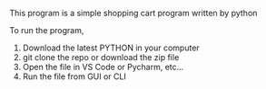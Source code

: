 This program is a simple shopping cart program written by python

To run the program,

 1. Download the latest PYTHON in your computer
 2. git clone the repo or download the zip file
 3. Open the file in VS Code or Pycharm, etc...
 4. Run the file from GUI or CLI
